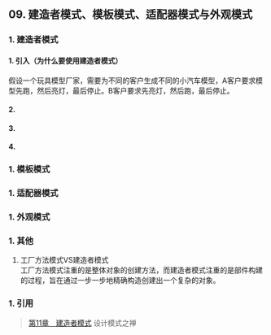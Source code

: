 ## 09. 建造者模式、模板模式、适配器模式与外观模式
### 1. 建造者模式
#### 1. 引入（为什么要使用建造者模式）
假设一个玩具模型厂家，需要为不同的客户生成不同的小汽车模型，A客户要求模型先跑，然后亮灯，最后停止。B客户要求先亮灯，然后跑，最后停止。
#### 2. 
 
#### 3.
 
#### 4. 

### 1. 模板模式
### 1. 适配器模式
### 1. 外观模式

### 1. 其他
1. 工厂方法模式VS建造者模式  
    工厂方法模式注重的是整体对象的创建方法，而建造者模式注重的是部件构建的过程，旨在通过一步一步地精确构造创建出一个复杂的对象。

### 1. 引用
> [第11章　建造者模式](https://www.kancloud.cn/sstd521/design/193534)
> 设计模式之禅